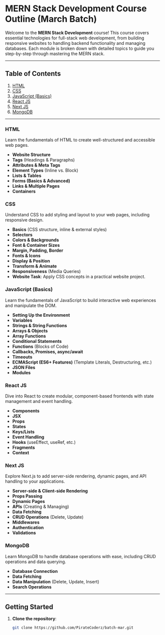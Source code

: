 # MERN Stack Development Course Outline (March Batch)

Welcome to the **MERN Stack Development** course! This course covers essential technologies for full-stack web development, from building responsive websites to handling backend functionality and managing databases. Each module is broken down with detailed topics to guide you step-by-step through mastering the MERN stack.

---

## Table of Contents
1. [HTML](#html)
2. [CSS](#css)
3. [JavaScript (Basics)](#javascript-basics)
4. [React JS](#react-js)
5. [Next JS](#next-js)
6. [MongoDB](#mongodb)

---

### HTML
Learn the fundamentals of HTML to create well-structured and accessible web pages.

- **Website Structure**
- **Tags** (Headings & Paragraphs)
- **Attributes & Meta Tags**
- **Element Types** (Inline vs. Block)
- **Lists & Tables**
- **Forms (Basics & Advanced)**
- **Links & Multiple Pages**
- **Containers**

### CSS
Understand CSS to add styling and layout to your web pages, including responsive design.

- **Basics** (CSS structure, inline & external styles)
- **Selectors**
- **Colors & Backgrounds**
- **Font & Container Sizes**
- **Margin, Padding, Border**
- **Fonts & Icons**
- **Display & Position**
- **Transform & Animate**
- **Responsiveness** (Media Queries)
- **Website Task**: Apply CSS concepts in a practical website project.

### JavaScript (Basics)
Learn the fundamentals of JavaScript to build interactive web experiences and manipulate the DOM.

- **Setting Up the Environment**
- **Variables**
- **Strings & String Functions**
- **Arrays & Objects**
- **Array Functions**
- **Conditional Statements**
- **Functions** (Blocks of Code)
- **Callbacks, Promises, async/await**
- **Timeouts**
- **ECMAScript (ES6+ Features)** (Template Literals, Destructuring, etc.)
- **JSON Files**
- **Modules**

### React JS
Dive into React to create modular, component-based frontends with state management and event handling.

- **Components**
- **JSX**
- **Props**
- **States**
- **Keys/Lists**
- **Event Handling**
- **Hooks** (useEffect, useRef, etc.)
- **Fragments**
- **Context**

### Next JS
Explore Next.js to add server-side rendering, dynamic pages, and API handling to your applications.

- **Server-side & Client-side Rendering**
- **Props Passing**
- **Dynamic Pages**
- **APIs** (Creating & Managing)
- **Data Fetching**
- **CRUD Operations** (Delete, Update)
- **Middlewares**
- **Authentication**
- **Validations**

### MongoDB
Learn MongoDB to handle database operations with ease, including CRUD operations and data querying.

- **Database Connection**
- **Data Fetching**
- **Data Manipulation** (Delete, Update, Insert)
- **Search Operations**

---

## Getting Started

1. **Clone the repository**:
   ```bash
   git clone https://github.com/PirateCoderz/batch-mar.git

